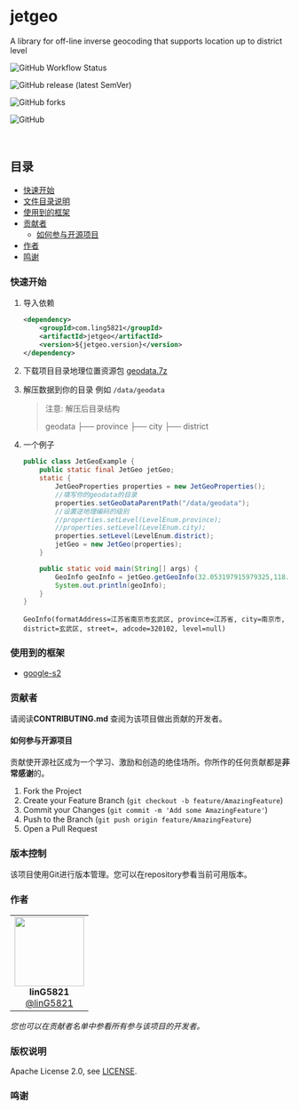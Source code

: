 
# jetgeo

A library for off-line inverse geocoding that supports location up to district level

<!-- PROJECT SHIELDS -->

![GitHub Workflow Status](https://img.shields.io/github/workflow/status/linG5821/jetgeo/jetgeo)

![GitHub release (latest SemVer)](https://img.shields.io/github/v/release/linG5821/jetgeo?sort=semver)

![GitHub forks](https://img.shields.io/github/forks/linG5821/jetgeo)

![GitHub](https://img.shields.io/github/license/linG5821/jetgeo)

<!-- PROJECT LOGO -->
<br />




## 目录



- [快速开始](#快速开始)
- [文件目录说明](#文件目录说明)
- [使用到的框架](#使用到的框架)
- [贡献者](#贡献者)
    - [如何参与开源项目](#如何参与开源项目)
- [作者](#作者)
- [鸣谢](#鸣谢)

### 快速开始

1. 导入依赖

   ```xml
   <dependency>
       <groupId>com.ling5821</groupId>
       <artifactId>jetgeo</artifactId>
       <version>${jetgeo.version}</version>
   </dependency>
   ```

2. 下载项目目录地理位置资源包 [geodata.7z](https://github.com/linG5821/jetgeo/blob/main/data/geodata.7z)

3. 解压数据到你的目录 例如 `/data/geodata`

   > 注意: 解压后目录结构
   >
   > geodata
   > ├── province
   > ├── city
   > ├── district

4. 一个例子

   ```java
   public class JetGeoExample {
       public static final JetGeo jetGeo;
       static {
           JetGeoProperties properties = new JetGeoProperties();
           //填写你的geodata的目录
           properties.setGeoDataParentPath("/data/geodata");
           //设置逆地理编码的级别
           //properties.setLevel(LevelEnum.province);
           //properties.setLevel(LevelEnum.city);
           properties.setLevel(LevelEnum.district);
           jetGeo = new JetGeo(properties);
       }
   
       public static void main(String[] args) {
           GeoInfo geoInfo = jetGeo.getGeoInfo(32.053197915979325,118.85999259252777);
           System.out.println(geoInfo);
       }
   }
   ```

   ```shell
   GeoInfo(formatAddress=江苏省南京市玄武区, province=江苏省, city=南京市, district=玄武区, street=, adcode=320102, level=null)
   ```





### 使用到的框架

- [google-s2](git@github.com:google/s2-geometry-library-java.git)

### 贡献者

请阅读**CONTRIBUTING.md** 查阅为该项目做出贡献的开发者。

#### 如何参与开源项目

贡献使开源社区成为一个学习、激励和创造的绝佳场所。你所作的任何贡献都是**非常感谢**的。


1. Fork the Project
2. Create your Feature Branch (`git checkout -b feature/AmazingFeature`)
3. Commit your Changes (`git commit -m 'Add some AmazingFeature'`)
4. Push to the Branch (`git push origin feature/AmazingFeature`)
5. Open a Pull Request



### 版本控制

该项目使用Git进行版本管理。您可以在repository参看当前可用版本。

### 作者

<table>
  <tbody>
    <tr>
        <td align="center" valign="top">
            <img width="125" height="125" src="https://github.com/linG5821.png?s=150">
            <br>
            <strong>linG5821</strong>
            <br>
            <a href="https://github.com/linG5821">@linG5821</a>
        </td>
     </tr>
  </tbody>
</table>

*您也可以在贡献者名单中参看所有参与该项目的开发者。*

### 版权说明

Apache License 2.0, see [LICENSE](https://github.com/linG5821/jetgeo/blob/master/LICENSE).

### 鸣谢
